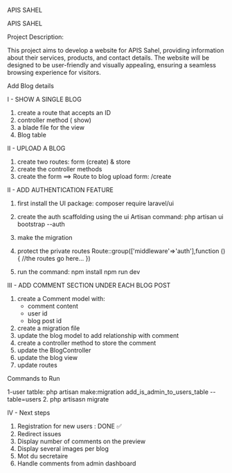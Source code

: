 APIS SAHEL

APIS SAHEL

Project Description:

This project aims to develop a website for APIS Sahel, providing information about their services, products, and contact details. The website will be designed to be user-friendly and visually appealing, ensuring a seamless browsing experience for visitors.

Add Blog details

I - SHOW A SINGLE BLOG

1. create a route that accepts an ID
2. controller method ( show)
3. a blade file for the view
4. Blog table

II - UPLOAD A BLOG

1. create two routes: form (create) & store
2. create the controller methods
3. create the form
   ==> Route to blog upload form: /create

II - ADD AUTHENTICATION FEATURE

1. first install the UI package: composer require laravel/ui
2. create the auth scaffolding using the ui Artisan command: php artisan ui bootstrap --auth
3. make the migration
4. protect the private routes
   Route::group(['middleware'=>'auth'],function (){
   //the routes go here...
   })

5. run the command:
   npm install
   npm run dev

III - ADD COMMENT SECTION UNDER EACH BLOG POST

1. create a Comment model with:
    - comment content
    - user id
    - blog post id
2. create a migration file
3. update the blog model to add relationship with comment
4. create a controller method to store the comment
5. update the BlogController
6. update the blog view
7. update routes

Commands to Run

1-user tatble: php artisan make:migration add_is_admin_to_users_table --table=users 2. php artisasn migrate

IV - Next steps

1. Registration for new users : DONE ✅
2. Redirect issues
3. Display number of comments on the preview
4. Display several images per blog
5. Mot du secretaire
6. Handle comments from admin dashboard
